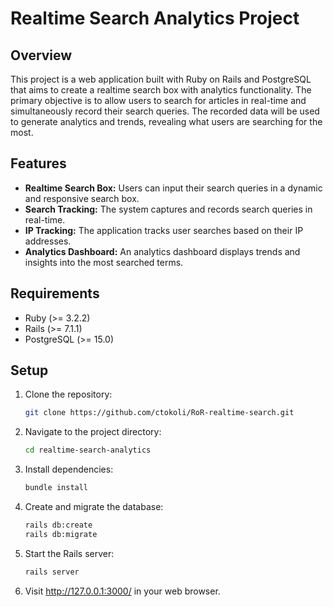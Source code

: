 # Realtime Search Analytics Project

## Overview

This project is a web application built with Ruby on Rails and PostgreSQL that aims to create a realtime search box with analytics functionality. The primary objective is to allow users to search for articles in real-time and simultaneously record their search queries. The recorded data will be used to generate analytics and trends, revealing what users are searching for the most.

## Features

- **Realtime Search Box:** Users can input their search queries in a dynamic and responsive search box.
- **Search Tracking:** The system captures and records search queries in real-time.
- **IP Tracking:** The application tracks user searches based on their IP addresses.
- **Analytics Dashboard:** An analytics dashboard displays trends and insights into the most searched terms.

## Requirements

- Ruby (>= 3.2.2)
- Rails (>= 7.1.1)
- PostgreSQL (>= 15.0)

## Setup

1. Clone the repository:

   ```bash
   git clone https://github.com/ctokoli/RoR-realtime-search.git


2. Navigate to the project directory:
   
   ```bash
   cd realtime-search-analytics

3. Install dependencies:
    
    ```bash
    bundle install

4. Create and migrate the database:
     
     ```bash
     rails db:create
     rails db:migrate

5. Start the Rails server:

    ```bash
    rails server

6. Visit http://127.0.0.1:3000/ in your web browser. 


